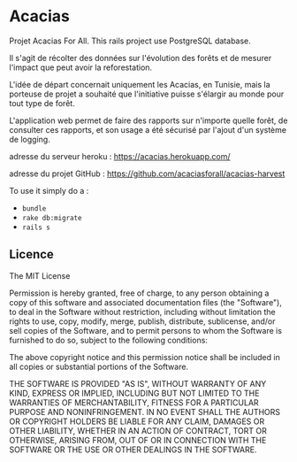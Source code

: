 # Acacias

Projet Acacias For All. This rails project use PostgreSQL database.

Il s'agit de récolter des données sur l'évolution des forêts et de mesurer l'impact que peut avoir la reforestation.

L'idée de départ concernait uniquement les Acacias, en Tunisie, mais la porteuse de projet a souhaité que l'initiative puisse s'élargir au monde pour tout type de forêt.

L'application web permet de faire des rapports sur n'importe quelle forêt, de consulter ces rapports, et son usage a été sécurisé par l'ajout d'un système de logging.

adresse du serveur heroku : https://acacias.herokuapp.com/

adresse du projet GitHub : https://github.com/acaciasforall/acacias-harvest

To use it simply do a :
* `bundle`
* `rake db:migrate`
* `rails s`

## Licence

The MIT License

Permission is hereby granted, free of charge, to any person obtaining a copy
of this software and associated documentation files (the "Software"), to deal
in the Software without restriction, including without limitation the rights
to use, copy, modify, merge, publish, distribute, sublicense, and/or sell
copies of the Software, and to permit persons to whom the Software is
furnished to do so, subject to the following conditions:

The above copyright notice and this permission notice shall be included in
all copies or substantial portions of the Software.

THE SOFTWARE IS PROVIDED "AS IS", WITHOUT WARRANTY OF ANY KIND, EXPRESS OR
IMPLIED, INCLUDING BUT NOT LIMITED TO THE WARRANTIES OF MERCHANTABILITY,
FITNESS FOR A PARTICULAR PURPOSE AND NONINFRINGEMENT. IN NO EVENT SHALL THE
AUTHORS OR COPYRIGHT HOLDERS BE LIABLE FOR ANY CLAIM, DAMAGES OR OTHER
LIABILITY, WHETHER IN AN ACTION OF CONTRACT, TORT OR OTHERWISE, ARISING FROM,
OUT OF OR IN CONNECTION WITH THE SOFTWARE OR THE USE OR OTHER DEALINGS IN
THE SOFTWARE.


